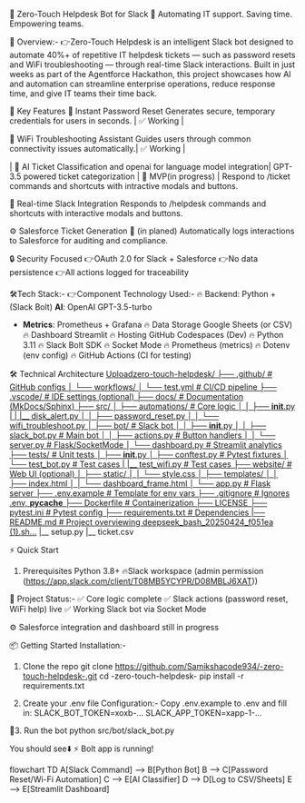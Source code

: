🔧 Zero-Touch Helpdesk Bot for Slack 🤖
Automating IT support. Saving time. Empowering teams.

🧠 Overview:-
👉Zero-Touch Helpdesk is an intelligent Slack bot designed to automate 40%+ of repetitive IT helpdesk tickets — such as password resets and WiFi troubleshooting — through real-time Slack interactions.
Built in just weeks as part of the Agentforce Hackathon, this project showcases how AI and automation can streamline enterprise operations, reduce response time, and give IT teams their time back.

🚀 Key Features
🔐 Instant Password Reset
Generates secure, temporary credentials for users in seconds. | ✅ Working |

📶 WiFi Troubleshooting Assistant
Guides users through common connectivity issues automatically.| ✅ Working |

| 🧠 AI Ticket Classification and openai for language model integration| GPT-3.5 powered ticket        categorization | 🚧  MVP(in progress) |
  Respond to /ticket commands and shortcuts with intractive modals and buttons.

📡 Real-time Slack Integration
Responds to /helpdesk commands and shortcuts with interactive modals and buttons.

⚙️ Salesforce Ticket Generation 🚧 (in planed)
Automatically logs interactions to Salesforce for auditing and compliance.

🔒 Security Focused
👉OAuth 2.0 for Slack + Salesforce
👉No data persistence
👉All actions logged for traceability


🛠️Tech Stack:-
👉Component	Technology Used:-
🔥 Backend: Python + (Slack Bolt)
 **AI**: OpenAI GPT-3.5-turbo
- **Metrics**: Prometheus + Grafana
🔥 Data Storage Google Sheets (or CSV)
🔥 Dashboard Streamlit
🔥 Hosting	GitHub Codespaces (Dev) 
🔥 Python 3.11
🔥 Slack Bolt SDK
🔥 Socket Mode
🔥 Prometheus (metrics)
🔥 Dotenv (env config)
🔥 GitHub Actions (CI for testing)





🛠️ Technical Architecture
[Uploadzero-touch-helpdesk/
├── .github/                  # GitHub configs
│   └── workflows/
│       └── test.yml          # CI/CD pipeline
├── .vscode/                 # IDE settings (optional)
├── docs/                    # Documentation (MkDocs/Sphinx)
├── src/
│   ├── automations/         # Core logic
│   │   ├── __init__.py
|   |   |__ disk_alert.py
│   │   ├── password_reset.py
│   │   └── wifi_troubleshoot.py
│   ├── bot/                # Slack bot
│   │   ├── __init__.py
│   │   ├── slack_bot.py    # Main bot
│   │   ├── actions.py      # Button handlers
│   │   └── server.py       # Flask/SocketMode
│   └── dashboard.py        # Streamlit analytics
├── tests/                  # Unit tests
│   ├── __init__.py
│   ├── conftest.py        # Pytest fixtures
│   └── test_bot.py        # Test cases
|   |__ test_wifi.py       # Test cases
├── website/               # Web UI (optional)
│   ├── static/
│   │   └── style.css
│   ├── templates/
│   │   ├── index.html
│   │   └── dashboard_frame.html
│   └── app.py             # Flask server
├── .env.example           # Template for env vars
├── .gitignore            # Ignores .env, __pycache__
├── Dockerfile            # Containerization
├── LICENSE
├── pytest.ini            # Pytest config
├── requirements.txt      # Dependencies
|── README.md            # Project overviewing deepseek_bash_20250424_f051ea (1).sh…]()
|__ setup.py
|__ ticket.csv


⚡ Quick Start
1. Prerequisites
Python 3.8+
🔥Slack workspace (admin permission  (https://app.slack.com/client/T08MB5YCYPR/D08MBLJ6XAT))

🧪 Project Status:-
✅ Core logic complete
✅ Slack actions (password reset, WiFi help) live
✅ Working Slack bot via Socket Mode

⚙️ Salesforce integration and dashboard still in progress



📦 Getting Started
Installation:-
1. Clone the repo
git clone https://github.com/Samikshacode934/-zero-touch-helpdesk-.git
cd -zero-touch-helpdesk-
pip install -r requirements.txt


2. Create your .env file
Configuration:-
Copy .env.example to .env and fill in:
SLACK_BOT_TOKEN=xoxb-...
SLACK_APP_TOKEN=xapp-1-...


🤖3. Run the bot
  python src/bot/slack_bot.py

You should see⬇️
⚡️ Bolt app is running!


flowchart TD
    A[Slack Command] --> B[Python Bot]
    B --> C[Password Reset/Wi-Fi Automation]
    C --> E[AI Classifier]
    D --> D[Log to CSV/Sheets]
    E --> E[Streamlit Dashboard]
